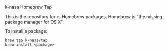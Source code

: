 k-nasa Homebrew Tap

This is the repository for rs Homebrew packages. Homebrew is "the missing package manager for OS X".

To install a package:

```console
brew tap k-nasa/tap
brew install <package>
```
